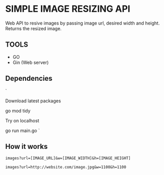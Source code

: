 # SIMPLE IMAGE RESIZING API

Web API to resive images by passing image url, desired width and height. Returns the resized image.

## TOOLS

-   GO
-   Gin (Web server)

## Dependencies

`

Download latest packages

go mod tidy

Try on localhost

go run main.go
`

## How it works

`images?url=[IMAGE_URL]&w=[IMAGE_WIDTH]&h=[IMAGE_HEIGHT]`

`images?url=http://website.com/image.jpg&w=1100&h=1100`
